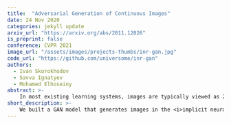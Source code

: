 ```yaml
---
title:  "Adversarial Generation of Continuous Images"
date: 24 Nov 2020
categories: jekyll update
arxiv_url: "https://arxiv.org/abs/2011.12026"
is_preprint: false
conference: CVPR 2021
image_url: "/assets/images/projects-thumbs/inr-gan.jpg"
code_url: "https://github.com/universome/inr-gan"
authors:
  - Ivan Skorokhodov
  - Savva Ignatyev
  - Mohamed Elhoseiny
abstract: >-
    In most existing learning systems, images are typically viewed as 2D pixel arrays. However, in another paradigm gaining popularity, a 2D image is represented as an implicit neural representation (INR) -- an MLP that predicts an RGB pixel value given its (x,y) coordinate. In this paper, we propose two novel architectural techniques for building INR-based image decoders: factorized multiplicative modulation and multi-scale INRs, and use them to build a state-of-the-art continuous image GAN. Previous attempts to adapt INRs for image generation were limited to MNIST-like datasets and do not scale to complex real-world data. Our proposed architectural design improves the performance of continuous image generators by x6-40 times and reaches FID scores of 6.27 on LSUN bedroom 256x256 and 16.32 on FFHQ 1024x1024, greatly reducing the gap between continuous image GANs and pixel-based ones. To the best of our knowledge, these are the highest reported scores for an image generator, that consists entirely of fully-connected layers. Apart from that, we explore several exciting properties of INR-based decoders, like out-of-the-box superresolution, meaningful image-space interpolation, accelerated inference of low-resolution images, an ability to extrapolate outside of image boundaries and strong geometric prior. The source code is available at this https URL
short_description: >-
    We built a GAN model that generates images in the <i>implicit neural representation</i> (INR) form. An INR is a function F(c) which takes coordinates c = (x, y) as input and predicts a pixel value v = (r, g, b). In this way, our generator is a hypernetwork which generates parameters for F(c). We proposed two techniques to scale such a model to real-world datasets: factorized multiplicative modulation and multi-scale INRs. We achieved decent generative quality on LSUN bedrooms 256x256 and FFHQ 1024x1024 and showed a lot of interesting properties of INR-based decoders.
---
```

